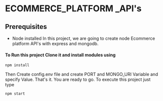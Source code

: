 

# ECOMMERCE_PLATFORM _API's

## Prerequisites

- Node installed
In this project, we are going to create node Ecommerce platform API's with express and mongodb.

#### To Run this project Clone it and install modules using
```
npm install
```

Then Create config.env file and create PORT and MONGO_URI Variable and specify Value.
That's it. You are ready to go. To execute this project just type
```
npm start
```


